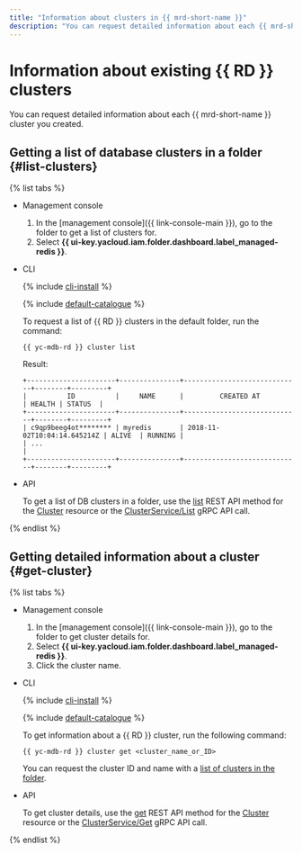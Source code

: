 ```yaml
---
title: "Information about clusters in {{ mrd-short-name }}"
description: "You can request detailed information about each {{ mrd-short-name }} cluster you created. To get a list of database clusters in a folder, go to the folder page and select {{ mrd-name }}."
---
```


# Information about existing {{ RD }} clusters

You can request detailed information about each {{ mrd-short-name }} cluster you created.


## Getting a list of database clusters in a folder {#list-clusters}

{% list tabs %}

- Management console

   1. In the [management console]({{ link-console-main }}), go to the folder to get a list of clusters for.
   1. Select **{{ ui-key.yacloud.iam.folder.dashboard.label_managed-redis }}**.

- CLI

   {% include [cli-install](../../_includes/cli-install.md) %}

   {% include [default-catalogue](../../_includes/default-catalogue.md) %}

   To request a list of {{ RD }} clusters in the default folder, run the command:

   ```
   {{ yc-mdb-rd }} cluster list
   ```

   Result:

   ```
   +----------------------+---------------+-----------------------------+--------+---------+
   |          ID          |     NAME      |         CREATED AT          | HEALTH | STATUS  |
   +----------------------+---------------+-----------------------------+--------+---------+
   | c9qp9beeg4ot******** | myredis       | 2018-11-02T10:04:14.645214Z | ALIVE  | RUNNING |
   | ...                                                                                   |
   +----------------------+---------------+-----------------------------+--------+---------+
   ```

- API

   To get a list of DB clusters in a folder, use the [list](../api-ref/Cluster/list.md) REST API method for the [Cluster](../api-ref/Cluster/index.md) resource or the [ClusterService/List](../api-ref/grpc/cluster_service.md#List) gRPC API call.

{% endlist %}


## Getting detailed information about a cluster {#get-cluster}

{% list tabs %}

- Management console

   1. In the [management console]({{ link-console-main }}), go to the folder to get cluster details for.
   1. Select **{{ ui-key.yacloud.iam.folder.dashboard.label_managed-redis }}**.
   1. Click the cluster name.

- CLI

   {% include [cli-install](../../_includes/cli-install.md) %}

   {% include [default-catalogue](../../_includes/default-catalogue.md) %}

   To get information about a {{ RD }} cluster, run the following command:

   ```
   {{ yc-mdb-rd }} cluster get <cluster_name_or_ID>
   ```

   You can request the cluster ID and name with a [list of clusters in the folder](#list-clusters).

- API

   To get cluster details, use the [get](../api-ref/Cluster/get.md) REST API method for the [Cluster](../api-ref/Cluster/index.md) resource or the [ClusterService/Get](../api-ref/grpc/cluster_service.md#Get) gRPC API call.

{% endlist %}
